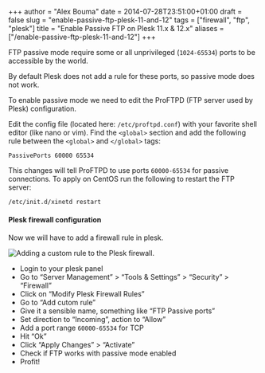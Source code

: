 +++
author = "Alex Bouma"
date = 2014-07-28T23:51:00+01:00
draft = false
slug = "enable-passive-ftp-plesk-11-and-12"
tags = ["firewall", "ftp", "plesk"]
title = "Enable Passive FTP on Plesk 11.x & 12.x"
aliases = ["/enable-passive-ftp-plesk-11-and-12"]
+++

FTP passive mode require some or all unprivileged (`1024-65534`) ports to be accessible by the world.

By default Plesk does not add a rule for these ports, so passive mode does not work.

To enable passive mode we need to edit the ProFTPD (FTP server used by Plesk) configuration.

Edit the config file (located here: `/etc/proftpd.conf`) with your favorite shell editor (like nano or vim). Find the `<global>` section and add the following rule between the `<global>` and `</global>` tags:

```raw
PassivePorts 60000 65534
```

This changes will tell ProFTPD to use ports `60000-65534` for passive connections. To apply on CentOS run the following to restart the FTP server:

```bash
/etc/init.d/xinetd restart
```

#### Plesk firewall configuration

Now we will have to add a firewall rule in plesk.

![Adding a custom rule to the Plesk firewall.](/img/ghost/Screen-Shot-2014-07-29-at-02-31-40-284x3001.jpg)

- Login to your plesk panel
- Go to “Server Management” > “Tools & Settings” > “Security” > “Firewall”
- Click on “Modify Plesk Firewall Rules”
- Go to “Add cutom rule”
- Give it a sensible name, something like “FTP Passive ports”
- Set direction to “Incoming”, action to “Allow”
- Add a port range `60000-65534` for TCP
- Hit “Ok”
- Click “Apply Changes” > “Activate”
- Check if FTP works with passive mode enabled
- Profit!
